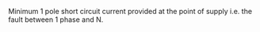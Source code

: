 ﻿Minimum 1 pole short circuit current provided at the point of supply i.e. the fault between 1 phase and N.